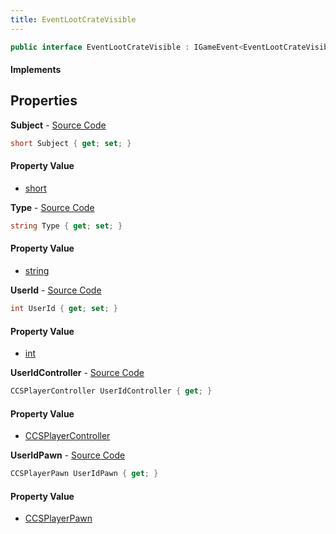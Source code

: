 ```yaml
---
title: EventLootCrateVisible
---
```


```csharp
public interface EventLootCrateVisible : IGameEvent<EventLootCrateVisible>
```

#### Implements

## Properties

**Subject** - [Source Code](https://github.com/swiftly-solution/swiftlys2/blob/main/managed/src/SwiftlyS2.Generated/GameEvents/Interfaces/EventLootCrateVisible.cs#L43)

```csharp
short Subject { get; set; }
```

#### Property Value

- [short](https://learn.microsoft.com/dotnet/api/system.int16)

**Type** - [Source Code](https://github.com/swiftly-solution/swiftlys2/blob/main/managed/src/SwiftlyS2.Generated/GameEvents/Interfaces/EventLootCrateVisible.cs#L50)

```csharp
string Type { get; set; }
```

#### Property Value

- [string](https://learn.microsoft.com/dotnet/api/system.string)

**UserId** - [Source Code](https://github.com/swiftly-solution/swiftlys2/blob/main/managed/src/SwiftlyS2.Generated/GameEvents/Interfaces/EventLootCrateVisible.cs#L36)

```csharp
int UserId { get; set; }
```

#### Property Value

- [int](https://learn.microsoft.com/dotnet/api/system.int32)

**UserIdController** - [Source Code](https://github.com/swiftly-solution/swiftlys2/blob/main/managed/src/SwiftlyS2.Generated/GameEvents/Interfaces/EventLootCrateVisible.cs#L22)

```csharp
CCSPlayerController UserIdController { get; }
```

#### Property Value

- [CCSPlayerController](/docs/api/shared/schemadefinitions/ccsplayercontroller)

**UserIdPawn** - [Source Code](https://github.com/swiftly-solution/swiftlys2/blob/main/managed/src/SwiftlyS2.Generated/GameEvents/Interfaces/EventLootCrateVisible.cs#L29)

```csharp
CCSPlayerPawn UserIdPawn { get; }
```

#### Property Value

- [CCSPlayerPawn](/docs/api/shared/schemadefinitions/ccsplayerpawn)

